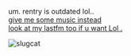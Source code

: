 um. rentry is outdated lol..  
[give me some music instead](https://joel.123guestbook.com/)  
[look at my lastfm too if u want Lol .](https://www.last.fm/user/snakecore)

![slugcat](https://github.com/METALLlCA/METALLlCA/assets/116941296/39747d21-f81e-4937-ae25-e7e482ad4c53)
